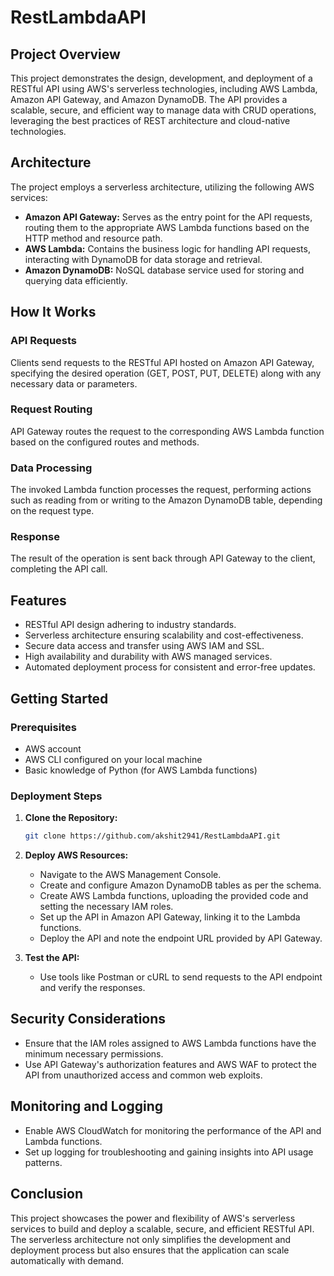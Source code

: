 # RestLambdaAPI

## Project Overview
This project demonstrates the design, development, and deployment of a RESTful API using AWS's serverless technologies, including AWS Lambda, Amazon API Gateway, and Amazon DynamoDB. The API provides a scalable, secure, and efficient way to manage data with CRUD operations, leveraging the best practices of REST architecture and cloud-native technologies.

## Architecture
The project employs a serverless architecture, utilizing the following AWS services:

- **Amazon API Gateway:** Serves as the entry point for the API requests, routing them to the appropriate AWS Lambda functions based on the HTTP method and resource path.
- **AWS Lambda:** Contains the business logic for handling API requests, interacting with DynamoDB for data storage and retrieval.
- **Amazon DynamoDB:** NoSQL database service used for storing and querying data efficiently.

## How It Works
### API Requests
Clients send requests to the RESTful API hosted on Amazon API Gateway, specifying the desired operation (GET, POST, PUT, DELETE) along with any necessary data or parameters.

### Request Routing
API Gateway routes the request to the corresponding AWS Lambda function based on the configured routes and methods.

### Data Processing
The invoked Lambda function processes the request, performing actions such as reading from or writing to the Amazon DynamoDB table, depending on the request type.

### Response
The result of the operation is sent back through API Gateway to the client, completing the API call.

## Features
- RESTful API design adhering to industry standards.
- Serverless architecture ensuring scalability and cost-effectiveness.
- Secure data access and transfer using AWS IAM and SSL.
- High availability and durability with AWS managed services.
- Automated deployment process for consistent and error-free updates.

## Getting Started
### Prerequisites
- AWS account
- AWS CLI configured on your local machine
- Basic knowledge of Python (for AWS Lambda functions)

### Deployment Steps
1. **Clone the Repository:**
   ```sh
   git clone https://github.com/akshit2941/RestLambdaAPI.git
   ```

2. **Deploy AWS Resources:**
   - Navigate to the AWS Management Console.
   - Create and configure Amazon DynamoDB tables as per the schema.
   - Create AWS Lambda functions, uploading the provided code and setting the necessary IAM roles.
   - Set up the API in Amazon API Gateway, linking it to the Lambda functions.
   - Deploy the API and note the endpoint URL provided by API Gateway.

3. **Test the API:**
   - Use tools like Postman or cURL to send requests to the API endpoint and verify the responses.

## Security Considerations
- Ensure that the IAM roles assigned to AWS Lambda functions have the minimum necessary permissions.
- Use API Gateway's authorization features and AWS WAF to protect the API from unauthorized access and common web exploits.

## Monitoring and Logging
- Enable AWS CloudWatch for monitoring the performance of the API and Lambda functions.
- Set up logging for troubleshooting and gaining insights into API usage patterns.

## Conclusion
This project showcases the power and flexibility of AWS's serverless services to build and deploy a scalable, secure, and efficient RESTful API. The serverless architecture not only simplifies the development and deployment process but also ensures that the application can scale automatically with demand.
```
